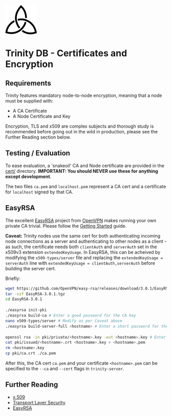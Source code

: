 ![Trinity DB Logo](../gfx/trinity_m.png) 

# Trinity DB - Certificates and Encryption

## Requirements

Trinity features mandatory node-to-node encryption, meaning that a node must be supplied with:

* A CA Certificate
* A Node Certificate and Key

Encryption, TLS and x509 are complex subjects and thorough study is recommended before going out in the wild in production, please see the Further Reading section below.

## Testing / Evaluation

To ease evaluation, a 'snakeoil' CA and Node certificate are provided in the [cert/](../cert) directory. **IMPORTANT: You should NEVER use these for anything except development**.

The two files `ca.pem` and `localhost.pem` represent a CA cert and a certificate for `localhost` signed by that CA.

## EasyRSA

The excellent [EasyRSA](https://github.com/OpenVPN/easy-rsa) project from [OpenVPN](http://community.openvpn.net/openvpn) makes running your own private CA trivial. Please follow the [Getting Started](https://github.com/OpenVPN/easy-rsa/blob/master/doc/EasyRSA-Readme.md) guide.

**Caveat:** Trinity nodes use the same cert for both authenticating incoming node connections as a server and authenticating to other nodes as a client - as such, the certificate needs both `clientAuth` and `serverAuth` set in the x509v3 extension `extendedKeyUsage`. In EasyRSA, this can be acheived by modifying the `x509-types/server` file and replacing the `extendedKeyUsage = serverAuth` line with `extendedKeyUsage = clientAuth,serverAuth` before building the server cert.

Briefly:

```bash
wget https://github.com/OpenVPN/easy-rsa/releases/download/3.0.1/EasyRSA-3.0.1.tgz
tar -xzf EasyRSA-3.0.1.tgz
cd EasyRSA-3.0.1

./easyrsa init-pki
./easyrsa build-ca # Enter a good password for the CA key
nano x509-types/server # Modify as per Caveat above
./easyrsa build-server-full <hostname> # Enter a short password for the cert

openssl rsa -in pki/private/<hostname>.key -out <hostname>.key # Enter the short password to decrypt the key
cat pki/issued/<hostname>.crt <hostname>.key > <hostname>.pem 
rm <hostname>.key
cp pki/ca.crt ./ca.pem

```

After this, the CA cert `ca.pem` and your certificate `<hostname>.pem` can be specified to the `--ca` and `--cert` flags in `trinity-server`. 

## Further Reading

* [x.509](https://en.wikipedia.org/wiki/X.509)
* [Transport Layer Security](https://tools.ietf.org/html/rfc5246)
* [EasyRSA](https://github.com/OpenVPN/easy-rsa) 

